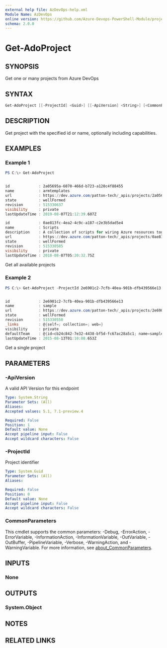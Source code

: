 ```yaml
---
external help file: AzDevOps-help.xml
Module Name: AzDevOps
online version: https://github.com/Azure-Devops-PowerShell-Module/projects/blob/master/docs/Get-AdoProject.md#get-adoproject
schema: 2.0.0
---
```


# Get-AdoProject

## SYNOPSIS

Get one or many projects from Azure DevOps

## SYNTAX

```powershell
Get-AdoProject [[-ProjectId] <Guid>] [[-ApiVersion] <String>] [<CommonParameters>]
```

## DESCRIPTION

Get project with the specified id or name, optionally including capabilities.

## EXAMPLES

### Example 1

```powershell
PS C:\> Get-AdoProject


id             : 2a05695a-6070-466d-b723-a120c4f88455
name           : armtemplates
url            : https://dev.azure.com/patton-tech/_apis/projects/2a05695a-6070-466d-b723-a120c4f88455
state          : wellFormed
revision       : 515330637
visibility     : private
lastUpdateTime : 2019-08-07T21:12:39.607Z

id             : 0ae813fc-4ea2-4c9c-a187-c2e3b5dad5e4
name           : Scripts
description    : A collection of scripts for wiring Azure resources together
url            : https://dev.azure.com/patton-tech/_apis/projects/0ae813fc-4ea2-4c9c-a187-c2e3b5dad5e4
state          : wellFormed
revision       : 515330585
visibility     : private
lastUpdateTime : 2018-08-07T05:20:32.75Z
```

Get all available projects

### Example 2

```powershell
PS C:\> Get-AdoProject -ProjectId 2e6901c2-7cfb-40ea-901b-dfb439566e13


id             : 2e6901c2-7cfb-40ea-901b-dfb439566e13
name           : sample
url            : https://dev.azure.com/patton-tech/_apis/projects/2e6901c2-7cfb-40ea-901b-dfb439566e13
state          : wellFormed
revision       : 515330550
_links         : @{self=; collection=; web=}
visibility     : private
defaultTeam    : @{id=cb24c842-7e32-4438-bf5d-fc67ac28a5c1; name=sample Team; url=https://dev.azure.com/patton-tech/_apis/projects/2e6901c2-7cfb-40ea-901b-dfb439566e13/teams/cb24c842-7e32-4438-bf5d-fc67ac28a5c1}
lastUpdateTime : 2015-08-13T01:10:08.653Z
```

Get a single project

## PARAMETERS

### -ApiVersion

A valid API Version for this endpoint

```yaml
Type: System.String
Parameter Sets: (All)
Aliases:
Accepted values: 5.1, 7.1-preview.4

Required: False
Position: 1
Default value: None
Accept pipeline input: False
Accept wildcard characters: False
```

### -ProjectId

Project identifier

```yaml
Type: System.Guid
Parameter Sets: (All)
Aliases:

Required: False
Position: 0
Default value: None
Accept pipeline input: False
Accept wildcard characters: False
```

### CommonParameters

This cmdlet supports the common parameters: -Debug, -ErrorAction, -ErrorVariable, -InformationAction, -InformationVariable, -OutVariable, -OutBuffer, -PipelineVariable, -Verbose, -WarningAction, and -WarningVariable. For more information, see [about_CommonParameters](http://go.microsoft.com/fwlink/?LinkID=113216).

## INPUTS

### None

## OUTPUTS

### System.Object

## NOTES

## RELATED LINKS
